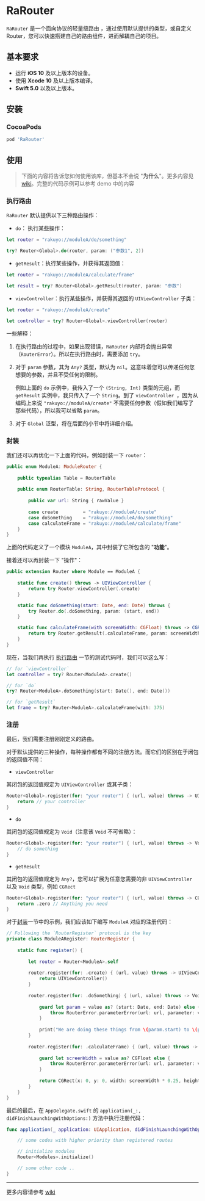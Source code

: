 # RaRouter

`RaRouter` 是一个面向协议的轻量级路由 ，通过使用默认提供的类型，或自定义 Router，您可以快速搭建自己的路由组件，进而解耦自己的项目。

## 基本要求

- 运行 **iOS 10** 及以上版本的设备。
- 使用 **Xcode 10** 及以上版本编译。
- **Swift 5.0** 以及以上版本。

## 安装

### CocoaPods

```ruby
pod 'RaRouter'
```

## 使用

> 下面的内容将告诉您如何使用该库，但基本不会说 "**为什么**"。更多内容见 [wiki](https://github.com/rakuyoMo/RaRouter/wiki)。完整的代码示例可以参考 demo
> 中的内容

### 执行路由

`RaRouter` 默认提供以下三种路由操作：

- `do`： 执行某些操作：

```swift
let router = "rakuyo://moduleA/do/something"

try? Router<Global>.do(router, param: ("参数1", 2))
```

- `getResult`：执行某些操作，并获得其返回值：

```swift
let router = "rakuyo://moduleA/calculate/frame"

let result = try? Router<Global>.getResult(router, param: "参数")
```

- `viewController`：执行某些操作，并获得其返回的 `UIViewController` 子类：

```swift
let router = "rakuyo://moduleA/create"

let controller = try? Router<Global>.viewController(router)
```

一些解释：

1. 在执行路由的过程中，如果出现错误，`RaRouter` 内部将会抛出异常（`RouterError`）。所以在执行路由时，需要添加 `try`。

2. 对于 `param` 参数，其为 `Any?` 类型，默认为 `nil`。这意味着您可以传递任何您想要的参数，并且不受任何的限制。

    例如上面的 `do` 示例中，我传入了一个 `(String, Int)` 类型的元组，而 `getResult` 实例中，我只传入了一个 `String`。到了 `viewController
`，因为从编码上来说 `"rakuyo://moduleA/create"` 不需要任何参数（假如我们编写了那些代码），所以我可以省略 `param`。

3. 对于 `Global` 泛型，将在后面的小节中将详细介绍。

### 封装

我们还可以再优化一下上面的代码，例如封装一下 `router`：

```swift
public enum ModuleA: ModuleRouter {
    
    public typealias Table = RouterTable
    
    public enum RouterTable: String, RouterTableProtocol {
        
        public var url: String { rawValue }
        
        case create         = "rakuyo://moduleA/create"
        case doSomething    = "rakuyo://moduleA/do/something"
        case calculateFrame = "rakuyo://moduleA/calculate/frame" 
    }
}
```

上面的代码定义了一个模块 `ModuleA`，其中封装了它所包含的 "**功能**"。

接着还可以再封装一下 "操作"：

```swift
public extension Router where Module == ModuleA {
    
    static func create() throws -> UIViewController {
        return try Router.viewController(.create)
    }

    static func doSomething(start: Date, end: Date) throws {
        try Router.do(.doSomething, param: (start, end))
    }

    static func calculateFrame(with screenWidth: CGFloat) throws -> CGRect {
        return try Router.getResult(.calculateFrame, param: screenWidth)
    }
}
```

现在，当我们再执行 [执行路由](#执行路由) 一节的测试代码时，我们可以这么写：

```swift
// for `viewController`
let controller = try? Router<ModuleA>.create()

// for `do`
try? Router<ModuleA>.doSomething(start: Date(), end: Date())

// for `getResult`
let frame = try? Router<ModuleA>.calculateFrame(with: 375)
```

### 注册

最后，我们需要注册刚刚定义的路由。

对于默认提供的三种操作，每种操作都有不同的注册方法。而它们的区别在于闭包的返回值不同：

- `viewController`

其闭包的返回值规定为 `UIViewController` 或其子类：

```swift
Router<Global>.register(for: "your router") { (url, value) throws -> UIViewController in
    return // your controller
}
```

- `do`

其闭包的返回值规定为 `Void`（注意该 `Void` 不可省略）：

```swift
Router<Global>.register(for: "your router") { (url, value) throws -> Void in
    // do something
}
```

- `getResult`

其闭包的返回值规定为 `Any?`，您可以扩展为任意您需要的非 `UIViewController` 以及 `Void` 类型，例如 `CGRect`

```swift
Router<Global>.register(for: "your router") { (url, value) throws -> CGRect in
    return .zero // Anything you need
}
```

对于[封装](#封装)一节中的示例，我们应该如下编写 `ModuleA` 对应的注册代码：

```swift
// Following the `RouterRegister` protocol is the key
private class ModuleARegister: RouterRegister {
    
    static func register() {
        
        let router = Router<ModuleA>.self
        
        router.register(for: .create) { (url, value) throws -> UIViewController in
            return UIViewController()
        }
        
        router.register(for: .doSomething) { (url, value) throws -> Void in
            
            guard let param = value as? (start: Date, end: Date) else {
                throw RouterError.parameterError(url: url, parameter: value)
            }
            
            print("We are doing these things from \(param.start) to \(param.end)")
        }
        
        router.register(for: .calculateFrame) { (url, value) throws -> CGRect in
            
            guard let screenWidth = value as? CGFloat else {
                throw RouterError.parameterError(url: url, parameter: value)
            }
            
            return CGRect(x: 0, y: 0, width: screenWidth * 0.25, height: screenWidth)
        }
    }
}
```

最后的最后，在 `AppDelegate.swift` 的 `application(_:, didFinishLaunchingWithOptions:)` 方法中执行注册代码：

```swift
func application(_ application: UIApplication, didFinishLaunchingWithOptions launchOptions: [UIApplication.LaunchOptionsKey: Any]?) -> Bool {

    // some codes with higher priority than registered routes

    // initialize modules
    Router<Modules>.initialize()

    // some other code ..
}
```

--------

更多内容请参考 [wiki](https://github.com/rakuyoMo/RaRouter/wiki)